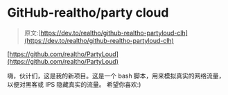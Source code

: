 # GitHub-realtho/party cloud

> 原文:[https://dev.to/realtho/github-realtho-partyloud-clh](https://dev.to/realtho/github-realtho-partyloud-clh)

[https://github.com/realtho/PartyLoud](https://github.com/realtho/PartyLoud)

嗨，伙计们，这是我的新项目。这是一个 bash 脚本，用来模拟真实的网络流量，以便对黑客或 IPS 隐藏真实的流量。
希望你喜欢:)